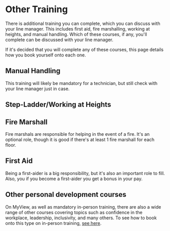 # Other Training
There is additional training you can complete, which you can discuss with your line manager. This includes first aid, fire marshalling, working at heights, and manual handling. Which of these courses, if any, you'll complete can be discussed with your line manager.

If it's decided that you will complete any of these courses, this page details how you book yourself onto each one.

## Manual Handling
This training will likely be mandatory for a technician, but still check with your line manager just in case.

## Step-Ladder/Working at Heights


## Fire Marshall 
Fire marshals are responsible for helping in the event of a fire. It's an optional role, though it is good if there's at least 1 fire marshall for each floor. 

## First Aid
Being a first-aider is a big responsibility, but it's also an important role to fill. Also, you if you become a first-aider you get a bonus in your pay. 

## Other personal development courses
On MyView, as well as mandatory in-person training, there are also a wide range of other courses covering topics such as confidence in the workplace, leadership, inclusivity, and many others. To see how to book onto this type on in-person training, [see here](In-Person.md). 